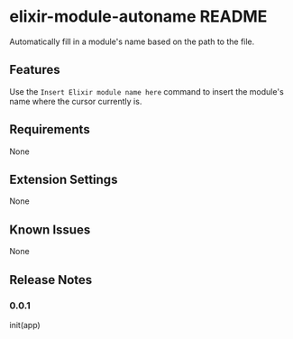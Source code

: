 # elixir-module-autoname README

Automatically fill in a module's name based on the path to the file.

## Features

Use the `Insert Elixir module name here` command to insert the module's name where the cursor currently is.

## Requirements

None

## Extension Settings

None

## Known Issues

None

## Release Notes

### 0.0.1

init(app)
